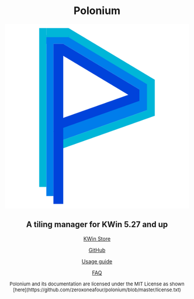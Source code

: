 <div align="center">

# Polonium

![icon](logo.svg)

## A tiling manager for KWin 5.27 and up

[KWin Store](https://store.kde.org/p/2042756)

[GitHub](https://github.com/zeroxoneafour/polonium)

[Usage guide](usage.md)

[FAQ](faq.md)

</div>

<div align="center" style="font-size: small;">
Polonium and its documentation are licensed under the MIT License as shown [here](https://github.com/zeroxoneafour/polonium/blob/master/license.txt)
</div>
